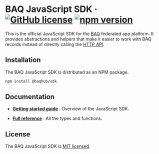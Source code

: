 # BAQ JavaScript SDK &middot; [![GitHub license](https://img.shields.io/badge/license-MIT-blue.svg)](https://github.com/baqhub/baq/blob/main/LICENSE) [![npm version](https://img.shields.io/npm/v/@baqhub/sdk.svg?color=)](https://www.npmjs.com/package/react)

This is the official JavaScript SDK for the [BAQ](https://baq.dev) federated app platform. It provides abstractions and helpers that make it easier to work with BAQ records instead of directly calling the [HTTP API­](https://baq.dev/docs/learn/guides/using-the-http-api).

## Installation

The BAQ JavaScript SDK is distributed as an NPM package.

```bash
npm install @baqhub/sdk
```

## Documentation

- **[Getting started guide](https://baq.dev/docs/learn/guides/using-the-javascript-sdk)** : Overview of the JavaScript SDK.

- **[Full reference](https://baq.dev/docs/reference/javascript-sdk/model)** : All the types and functions.

## License

The BAQ JavaScript SDK is [MIT licensed](LICENSE).
